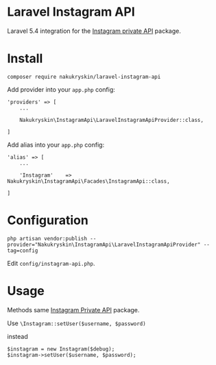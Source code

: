 # Laravel Instagram API 

Laravel 5.4 integration for the [Instagram private API](https://github.com/mgp25/Instagram-API/) package.


# Install

`composer require nakukryskin/laravel-instagram-api`

Add provider into your `app.php` config:

```
'providers' => [
    ...
    
    Nakukryskin\InstagramApi\LaravelInstagramApiProvider::class,
    
]

```

Add alias into your `app.php` config:
```
'alias' => [
    ...
    
    'Instagram'    => Nakukryskin\InstagramApi\Facades\InstagramApi::class,
    
]

```

# Configuration

```shell
php artisan vendor:publish --provider="Nakukryskin\InstagramApi\LaravelInstagramApiProvider" --tag=config
```

Edit `config/instagram-api.php`.

# Usage

Methods same [Instagram Private API](https://github.com/mgp25/Instagram-API/) package.

Use 
```\Instagram::setUser($username, $password)``` 

instead 

```
$instagram = new Instagram($debug);
$instagram->setUser($username, $password);
```
